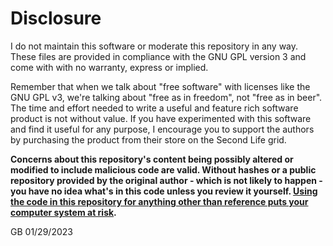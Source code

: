 # Disclosure

I do not maintain this software or moderate this repository in any way. These files are provided in compliance with the GNU GPL version 3 and come with with no warranty, express or implied.

Remember that when we talk about "free software" with licenses like the GNU GPL v3, we're talking about "free as in freedom", not "free as in beer". The time and effort needed to write a useful and feature rich software product is not without value. If you have experimented with this software and find it useful for any purpose, I encourage you to support the authors by purchasing the product from their store on the Second Life grid.

**Concerns about this repository's content being possibly altered or modified to include malicious code are valid. Without hashes or a public repository provided by the original author - which is not likely to happen - you have no idea what's in this code unless you review it yourself. <ins>Using the code in this repository for anything other than reference puts your computer system at risk</ins>.**

GB 01/29/2023